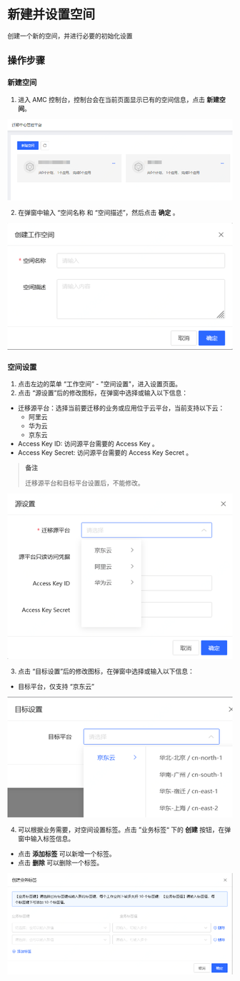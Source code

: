# 新建并设置空间
创建一个新的空间，并进行必要的初始化设置

## 操作步骤
### 新建空间
1. 进入 AMC 控制台，控制台会在当前页面显示已有的空间信息，点击 **新建空间**。

  ![](../../../../image/AMC/space-list.png)

2. 在弹窗中输入 “空间名称 和 “空间描述”，然后点击 **确定** 。

  ![](../../../../image/AMC/create-space.png)


### 空间设置
1. 点击左边的菜单 “工作空间” - "空间设置"，进入设置页面。
2. 点击 “源设置”后的修改图标，在弹窗中选择或输入以下信息：
  - 迁移源平台：选择当前要迁移的业务或应用位于云平台，当前支持以下云：
    - 阿里云
    - 华为云
    - 京东云
  - Access Key ID: 访问源平台需要的 Access Key 。
  - Access Key Secret: 访问源平台需要的 Access Key Secret 。
  
  > **备注**
  >  
  > 迁移源平台和目标平台设置后，不能修改。  
  
  ![](../../../../image/AMC/space-setting-1.png)

3. 点击 “目标设置”后的修改图标，在弹窗中选择或输入以下信息：
  - 目标平台，仅支持 “京东云”
  
  ![](../../../../image/AMC/space-setting-2.png)

4. 可以根据业务需要，对空间设置标签。点击 ”业务标签“ 下的 **创建** 按钮，在弹窗中输入标签信息。
  - 点击 **添加标签** 可以新增一个标签。
  - 点击 **删除** 可以删除一个标签。
  
  ![](../../../../image/AMC/space-setting-3.png)
